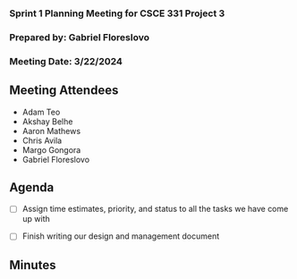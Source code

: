 ### Sprint 1 Planning Meeting for CSCE 331 Project 3
### Prepared by: Gabriel Floreslovo
### Meeting Date: 3/22/2024

## Meeting Attendees
- Adam Teo
- Akshay Belhe
- Aaron Mathews
- Chris Avila
- Margo Gongora
- Gabriel Floreslovo

## Agenda
- [ ] Assign time estimates, priority, and status to all the tasks we have come up with 
- [ ] Finish writing our design and management document


## Minutes








